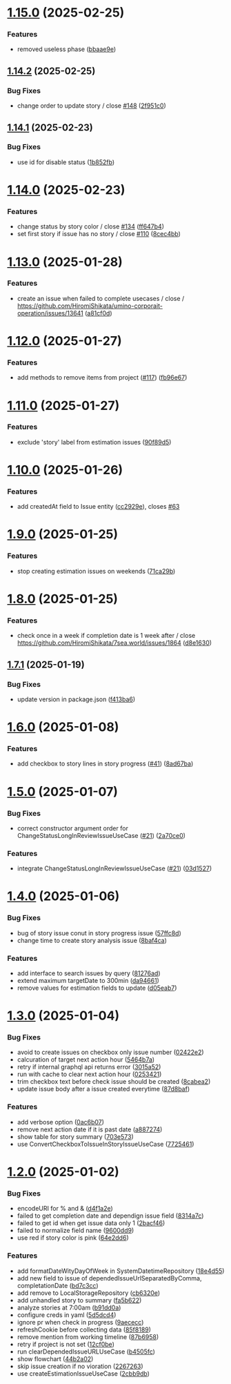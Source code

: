 # [1.15.0](https://github.com/HiromiShikata/npm-cli-github-issue-tower-defence-management/compare/v1.14.2...v1.15.0) (2025-02-25)


### Features

* removed useless phase ([bbaae9e](https://github.com/HiromiShikata/npm-cli-github-issue-tower-defence-management/commit/bbaae9ed55d6cb751002e08c2b35d3dc57bb3949))

## [1.14.2](https://github.com/HiromiShikata/npm-cli-github-issue-tower-defence-management/compare/v1.14.1...v1.14.2) (2025-02-25)


### Bug Fixes

* change order to update story / close [#148](https://github.com/HiromiShikata/npm-cli-github-issue-tower-defence-management/issues/148) ([2f951c0](https://github.com/HiromiShikata/npm-cli-github-issue-tower-defence-management/commit/2f951c077f8f46de04e253e05f062d7e8d8f5637))

## [1.14.1](https://github.com/HiromiShikata/npm-cli-github-issue-tower-defence-management/compare/v1.14.0...v1.14.1) (2025-02-23)


### Bug Fixes

* use id for disable status ([1b852fb](https://github.com/HiromiShikata/npm-cli-github-issue-tower-defence-management/commit/1b852fbf25696c033e231ea484015a96ab80979d))

# [1.14.0](https://github.com/HiromiShikata/npm-cli-github-issue-tower-defence-management/compare/v1.13.0...v1.14.0) (2025-02-23)


### Features

* change status by story color / close [#134](https://github.com/HiromiShikata/npm-cli-github-issue-tower-defence-management/issues/134) ([ff647b4](https://github.com/HiromiShikata/npm-cli-github-issue-tower-defence-management/commit/ff647b4032d74c1bb7870ada94e1014be6a4bb03))
* set first story if issue has no story / close [#110](https://github.com/HiromiShikata/npm-cli-github-issue-tower-defence-management/issues/110) ([8cec4bb](https://github.com/HiromiShikata/npm-cli-github-issue-tower-defence-management/commit/8cec4bb606ba6b707b59e020923c7fd4a8cb8445))

# [1.13.0](https://github.com/HiromiShikata/npm-cli-github-issue-tower-defence-management/compare/v1.12.0...v1.13.0) (2025-01-28)


### Features

* create an issue when failed to complete usecases / close / https://github.com/HiromiShikata/umino-corporait-operation/issues/13641 ([a81cf0d](https://github.com/HiromiShikata/npm-cli-github-issue-tower-defence-management/commit/a81cf0db6cb112feea8a3274d17094b58f4d6550))

# [1.12.0](https://github.com/HiromiShikata/npm-cli-github-issue-tower-defence-management/compare/v1.11.0...v1.12.0) (2025-01-27)


### Features

* add methods to remove items from project ([#117](https://github.com/HiromiShikata/npm-cli-github-issue-tower-defence-management/issues/117)) ([fb96e67](https://github.com/HiromiShikata/npm-cli-github-issue-tower-defence-management/commit/fb96e673532e6b666201f50124aae9cb03573991))

# [1.11.0](https://github.com/HiromiShikata/npm-cli-github-issue-tower-defence-management/compare/v1.10.0...v1.11.0) (2025-01-27)


### Features

* exclude 'story' label from estimation issues ([90f89d5](https://github.com/HiromiShikata/npm-cli-github-issue-tower-defence-management/commit/90f89d5ebccdaeae0b833bcf009c453727e433d1))

# [1.10.0](https://github.com/HiromiShikata/npm-cli-github-issue-tower-defence-management/compare/v1.9.0...v1.10.0) (2025-01-26)


### Features

* add createdAt field to Issue entity ([cc2929e](https://github.com/HiromiShikata/npm-cli-github-issue-tower-defence-management/commit/cc2929ef4ab96c20c306ac9faaeeb98868065f6e)), closes [#63](https://github.com/HiromiShikata/npm-cli-github-issue-tower-defence-management/issues/63)

# [1.9.0](https://github.com/HiromiShikata/npm-cli-github-issue-tower-defence-management/compare/v1.8.0...v1.9.0) (2025-01-25)


### Features

* stop creating estimation issues on weekends ([71ca29b](https://github.com/HiromiShikata/npm-cli-github-issue-tower-defence-management/commit/71ca29b950932068709849d20dc4de2c07299cfd))

# [1.8.0](https://github.com/HiromiShikata/npm-cli-github-issue-tower-defence-management/compare/v1.7.1...v1.8.0) (2025-01-25)


### Features

* check once in a week if completion date is 1 week after / close https://github.com/HiromiShikata/7sea.world/issues/1864 ([d8e1630](https://github.com/HiromiShikata/npm-cli-github-issue-tower-defence-management/commit/d8e1630c0f89883c92e6a6e44dc4a8ad21a55605))

## [1.7.1](https://github.com/HiromiShikata/npm-cli-github-issue-tower-defence-management/compare/v1.7.0...v1.7.1) (2025-01-19)


### Bug Fixes

* update version in package.json ([f413ba6](https://github.com/HiromiShikata/npm-cli-github-issue-tower-defence-management/commit/f413ba6cf6ca8ea824280d1236e6809f70974ac1))

# [1.6.0](https://github.com/HiromiShikata/npm-cli-github-issue-tower-defence-management/compare/v1.5.0...v1.6.0) (2025-01-08)


### Features

* add checkbox to story lines in story progress ([#41](https://github.com/HiromiShikata/npm-cli-github-issue-tower-defence-management/issues/41)) ([8ad67ba](https://github.com/HiromiShikata/npm-cli-github-issue-tower-defence-management/commit/8ad67ba34e283b53a4d867e61d8d978d2666f8c8))

# [1.5.0](https://github.com/HiromiShikata/npm-cli-github-issue-tower-defence-management/compare/v1.4.0...v1.5.0) (2025-01-07)


### Bug Fixes

* correct constructor argument order for ChangeStatusLongInReviewIssueUseCase ([#21](https://github.com/HiromiShikata/npm-cli-github-issue-tower-defence-management/issues/21)) ([2a70ce0](https://github.com/HiromiShikata/npm-cli-github-issue-tower-defence-management/commit/2a70ce0f33f3f0ff40a7237a2231179694dcb086))


### Features

* integrate ChangeStatusLongInReviewIssueUseCase ([#21](https://github.com/HiromiShikata/npm-cli-github-issue-tower-defence-management/issues/21)) ([03d1527](https://github.com/HiromiShikata/npm-cli-github-issue-tower-defence-management/commit/03d15276e6a8247ffd15081abc921ff72ee5dff0))

# [1.4.0](https://github.com/HiromiShikata/npm-cli-github-issue-tower-defence-management/compare/v1.3.0...v1.4.0) (2025-01-06)


### Bug Fixes

* bug of story issue conut in story progress issue ([57ffc8d](https://github.com/HiromiShikata/npm-cli-github-issue-tower-defence-management/commit/57ffc8d4632188d207561c93512f763fbc653988))
* change time to create story analysis issue ([8baf4ca](https://github.com/HiromiShikata/npm-cli-github-issue-tower-defence-management/commit/8baf4ca4ccd0f1b150e304735868baaa58654143))


### Features

* add interface to search issues by query ([81276ad](https://github.com/HiromiShikata/npm-cli-github-issue-tower-defence-management/commit/81276adcd10bcff75520201e7e8c5d967b2032cf))
* extend maximum targetDate to 300min ([da94661](https://github.com/HiromiShikata/npm-cli-github-issue-tower-defence-management/commit/da94661f2cd3e2a4c13f49b67f919ba9b3c55514))
* remove values for estimation fields to update ([d05eab7](https://github.com/HiromiShikata/npm-cli-github-issue-tower-defence-management/commit/d05eab7e6e3ccad193be818e6eefb6334cbfc786))

# [1.3.0](https://github.com/HiromiShikata/npm-cli-github-issue-tower-defence-management/compare/v1.2.0...v1.3.0) (2025-01-04)


### Bug Fixes

* avoid to create issues on checkbox only issue number ([02422e2](https://github.com/HiromiShikata/npm-cli-github-issue-tower-defence-management/commit/02422e269b4c5e530acf931ba12278dcf65e40d4))
* calcuration of target next action hour ([5464b7a](https://github.com/HiromiShikata/npm-cli-github-issue-tower-defence-management/commit/5464b7aaa40d39f72e1daee10121bd651bab876a))
* retry if internal graphql api returns error ([3015a52](https://github.com/HiromiShikata/npm-cli-github-issue-tower-defence-management/commit/3015a527b2c4b00f4ed1165c520ace75043629d9))
* run with cache to clear next action hour ([0253421](https://github.com/HiromiShikata/npm-cli-github-issue-tower-defence-management/commit/0253421a97cf26dc8e14302fc50df01c66f31f69))
* trim checkbox text before check issue should be created ([8cabea2](https://github.com/HiromiShikata/npm-cli-github-issue-tower-defence-management/commit/8cabea210bc4935a2f69b63325110ed35abe5669))
* update issue body after a issue created everytime ([87d8baf](https://github.com/HiromiShikata/npm-cli-github-issue-tower-defence-management/commit/87d8bafadd7bc73c7ec65dd73806d7d7665caef5))


### Features

* add verbose option ([0ac6b07](https://github.com/HiromiShikata/npm-cli-github-issue-tower-defence-management/commit/0ac6b071bbbc33fae62ecc9ae908f9a5ea86a5f7))
* remove next action date if it is past date ([a887274](https://github.com/HiromiShikata/npm-cli-github-issue-tower-defence-management/commit/a88727460e81c16774a322eb02c6a7c17a8038f3))
* show table for story summary ([703e573](https://github.com/HiromiShikata/npm-cli-github-issue-tower-defence-management/commit/703e57304da6593a97f4e92253254f6ef81fabb2))
* use ConvertCheckboxToIssueInStoryIssueUseCase ([7725461](https://github.com/HiromiShikata/npm-cli-github-issue-tower-defence-management/commit/7725461e7f043b5196a350975447cfbfd5af6ed6))

# [1.2.0](https://github.com/HiromiShikata/npm-cli-github-issue-tower-defence-management/compare/v1.1.0...v1.2.0) (2025-01-02)


### Bug Fixes

* encodeURI for % and & ([d4f1a2e](https://github.com/HiromiShikata/npm-cli-github-issue-tower-defence-management/commit/d4f1a2ea4e67b31b14a10ed866d6ea6aef5f133f))
* failed to get completion date and dependign issue field ([8314a7c](https://github.com/HiromiShikata/npm-cli-github-issue-tower-defence-management/commit/8314a7c61e5a549370fa96554be1e1be9d275890))
* failed to get id when get issue data only 1 ([2bacf46](https://github.com/HiromiShikata/npm-cli-github-issue-tower-defence-management/commit/2bacf4677caca918dda7e654d9d944879848611f))
* failed to normalize field name ([9600dd9](https://github.com/HiromiShikata/npm-cli-github-issue-tower-defence-management/commit/9600dd9dd243a459bf123446898a4dee171e3fe1))
* use red if story color is pink ([64e2dd6](https://github.com/HiromiShikata/npm-cli-github-issue-tower-defence-management/commit/64e2dd6a95e00031fe6776456fbc4052128d600e))


### Features

* add formatDateWityDayOfWeek in SystemDatetimeRepository ([18e4d55](https://github.com/HiromiShikata/npm-cli-github-issue-tower-defence-management/commit/18e4d559e802be47e54005f6488d6f4f3747a6bc))
* add new field to issue of dependedIssueUrlSeparatedByComma, completationDate ([bd7c3cc](https://github.com/HiromiShikata/npm-cli-github-issue-tower-defence-management/commit/bd7c3cc368c71de7287823baa0c0d0006bd8256e))
* add remove to LocalStorageRepository ([cb6320e](https://github.com/HiromiShikata/npm-cli-github-issue-tower-defence-management/commit/cb6320eab34caeeafd6cf5a661d6784a8bb7a299))
* add unhandled story to summary ([fa5b622](https://github.com/HiromiShikata/npm-cli-github-issue-tower-defence-management/commit/fa5b622b2eafcc70e78a8755bfb909993c87e552))
* analyze stories at 7:00am ([b91dd0a](https://github.com/HiromiShikata/npm-cli-github-issue-tower-defence-management/commit/b91dd0afbbcd782a5d19080c17da19d7f356b117))
* configure creds in yaml ([5d5dcd4](https://github.com/HiromiShikata/npm-cli-github-issue-tower-defence-management/commit/5d5dcd411f93758e8122f629d14c38215cdbf7da))
* ignore pr when check in progress ([9aececc](https://github.com/HiromiShikata/npm-cli-github-issue-tower-defence-management/commit/9aececc82dfadda71182fcc18e615ef78bf8a696))
* refreshCookie before collecting data ([85f8189](https://github.com/HiromiShikata/npm-cli-github-issue-tower-defence-management/commit/85f8189042b30b1f7393e852e81434a5fb50499b))
* remove mention from working timeline ([87b6958](https://github.com/HiromiShikata/npm-cli-github-issue-tower-defence-management/commit/87b69581811167c4966e9fe6892bc21aa81f8785))
* retry if project is not set ([12cf0be](https://github.com/HiromiShikata/npm-cli-github-issue-tower-defence-management/commit/12cf0bed4a2e394c048d6d6e63a4b900e020e59a))
* run clearDependedIssueURLUseCase ([b4505fc](https://github.com/HiromiShikata/npm-cli-github-issue-tower-defence-management/commit/b4505fcb81cdee4fd9283941e5f27a7425bf64f1))
* show flowchart ([44b2a02](https://github.com/HiromiShikata/npm-cli-github-issue-tower-defence-management/commit/44b2a0259ef72b650e19a894b8170346559c7722))
* skip issue creation if no vioration ([2267263](https://github.com/HiromiShikata/npm-cli-github-issue-tower-defence-management/commit/22672632609b4f06f0b516e98084674439431ac9))
* use createEstimationIssueUseCase ([2cbb9db](https://github.com/HiromiShikata/npm-cli-github-issue-tower-defence-management/commit/2cbb9db3c09a3ca37b4d273c55adb23d04fff40c))
